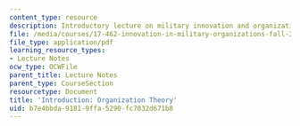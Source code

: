 ```yaml
---
content_type: resource
description: Introductory lecture on military innovation and organization theory.
file: /media/courses/17-462-innovation-in-military-organizations-fall-2005/b7e4bbda91819ffa5290fc7032d671b8_lec1.pdf
file_type: application/pdf
learning_resource_types:
- Lecture Notes
ocw_type: OCWFile
parent_title: Lecture Notes
parent_type: CourseSection
resourcetype: Document
title: 'Introduction: Organization Theory'
uid: b7e4bbda-9181-9ffa-5290-fc7032d671b8
---
```

